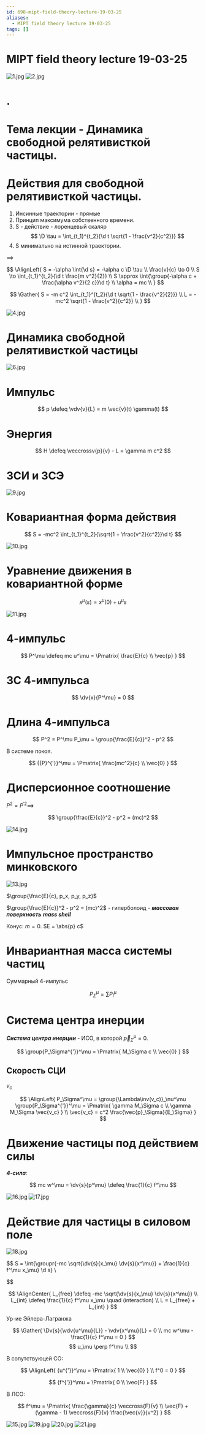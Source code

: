 ```yaml
---
id: 698-mipt-field-theory-lecture-19-03-25
aliases:
  - MIPT field theory lecture 19-03-25
tags: []
---
```


# MIPT field theory lecture 19-03-25

![1.jpg](assets/imgs/19-03-25_10-05-18_377_IMG_20250319_090759.jpg)
![2.jpg](assets/imgs/19-03-25_10-05-18_022_IMG_20250319_091010.jpg)

# .

# Тема лекции - Динамика свободной релятивисткой частицы.

# Действия для свободной релятивисткой частицы.

1. Инсинные траектории - прямые
2. Принцип максимума собственного времени.
3. S - действие - лоренцевый скаляр
   $$
   \D \tau = \int_{t_1}^{t_2}{\d t \sqrt{1 - \frac{v^2}{c^2}}}
   $$
4. S минимально на истинной траектории.

$\implies$

$$
\AlignLeft{
S = -\alpha \int{\d s} = -\alpha c \D \tau \\
\frac{v}{c} \to 0 \\
S \to \int_{t_1}^{t_2}{\d t \frac{m v^2}{2}} \\
S \approx \int{\group{-\alpha c + \frac{\alpha v^2}{2 c}}\d t} \\
\alpha = mc \\
}
$$

$$
\Gather{
S = -m c^2 \int_{t_1}^{t_2}{\d t \sqrt{1 - \frac{v^2}{2}}} \\
L = -mc^2 \sqrt{1 - \frac{v^2}{c^2}} \\
}
$$

![4.jpg](assets/imgs/19-03-25_10-05-18_273_IMG_20250319_091526.jpg)

# Динамика свободной релятивисткой частицы

![6.jpg](assets/imgs/19-03-25_10-05-18_669_IMG_20250319_092014.jpg)

# Импульс

$$
p \defeq \vdv{v}{L} = m \vec{v}(t) \gamma(t)
$$

# Энергия

$$
H \defeq \veccrossv{p}{v} - L = \gamma m c^2
$$

# ЗСИ и ЗСЭ

![9.jpg](assets/imgs/19-03-25_10-05-18_103_IMG_20250319_092938.jpg)

# Ковариантная форма действия

$$
S = -mc^2 \int_{t_1}^{t_2}{\sqrt{1 + \frac{v^2}{c^2}}\d t}
$$

![10.jpg](assets/imgs/19-03-25_10-05-18_633_IMG_20250319_092944.jpg)

# Уравнение движения в ковариантной форме

$$
x^\mu(s) = x^\mu(0) + u^\mu s
$$

![11.jpg](assets/imgs/19-03-25_10-05-18_918_IMG_20250319_093337.jpg)

# 4-импульс

$$
P^\mu \defeq mc u^\mu = \Pmatrix{
\frac{E}{c} \\ \vec{p}
}
$$

# ЗС 4-импульса

$$
\dv{x}{P^\mu} = 0
$$

# Длина 4-импульса

$$
P^2 = P^\mu P_\mu = \group{\frac{E}{c}}^2 - p^2
$$

В системе покоя.

$$
{{P}^{'}}^\mu = \Pmatrix{
\frac{mc^2}{c} \\ \vec{0}
}
$$

# Дисперсионное соотношение

$P^2 = { {P}^{'} }^2 \implies$

$$
\group{\frac{E}{c}}^2 - p^2 = (mc)^2
$$

![14.jpg](assets/imgs/19-03-25_10-05-18_070_IMG_20250319_095552.jpg)

# Импульсное пространство минковского

![13.jpg](assets/imgs/19-03-25_10-05-18_808_IMG_20250319_094857.jpg)

$\group{\frac{E}{c}, p_x, p_y, p_z}$

$\group{\frac{E}{c}}^2 - p^2 = (mc)^2$ - гиперболоид -
**_массовая поверхность_**
**_mass shell_**

Конус: $m = 0$.
$E = \abs{p} c$

# Инвариантная масса системы частиц

Суммарный 4-импульс

$$
P_\Sigma^\mu = \sum{P_i^\mu}
$$

# Система центра инерции

**_Система центра инерции_** - ИСО, в которой $\vec{p}_\Sigma^\mu = 0$.

$$
\group{P_\Sigma^{'}}^\mu = \Pmatrix{
M_\Sigma c \\ \vec{0}
}
$$

## Скорость СЦИ

$v_c$

$$
\AlignLeft{
P_\Sigma^\mu = \group{\Lambda\inv(v_c)}_\nu^\mu \group{P_\Sigma^{'}}^\mu =
\Pmatrix{
\gamma M_\Sigma c \\
\gamma M_\Sigma \vec{v_c}
} \\
\vec{v_c} = c^2 \frac{\vec{p}_\Sigma}{E_\Sigma}
}
$$

# Движение частицы под действием силы

**_4-сила_**:

$$
mc w^\mu = \dv{s}{p^\mu} \defeq \frac{1}{c} f^\mu
$$

![16.jpg](assets/imgs/19-03-25_10-46-07_646_IMG_20250319_101639.jpg)
![17.jpg](assets/imgs/19-03-25_10-46-07_113_IMG_20250319_101725.jpg)

# Действие для частицы в силовом поле

![18.jpg](assets/imgs/19-03-25_10-46-07_853_IMG_20250319_101732.jpg)

$$
S = \int{\groupr{-mc \sqrt{\dv{s}{x_\mu} \dv{s}{x^\mu}} + \frac{1}{c} f^\mu x_\mu} \d s} \\


$$

$$
\AlignCenter{
L_{free} \defeq -mc \sqrt{\dv{s}{x_\mu} \dv{s}{x^\mu}} \\
L_{int} \defeq \frac{1}{c} f^\mu x_\mu \quad (interaction) \\
L = L_{free} + L_{int}
}
$$

Ур-ие Эйлера-Лагранжа

$$
\Gather{
\Dv{s}{\vdv{u^\mu}{L}} - \vdv{x^\mu}{L} = 0 \\
mc w^\mu - \frac{1}{c} f^\mu = 0
}
$$
$$
u_\mu \perp f^\mu \\
$$

В сопутствуюцей СО:

$$
\AlignLeft{
{u^{'}}^\mu = \Pmatrix{
1 \\ \vec{0}
} \\
f^0 = 0
}
$$

$$
{f^{'}}^\mu = \Pmatrix{
0 \\ \vec{F}
}
$$

В ЛСО:

$$
f^\mu = \Pmatrix{
\frac{\gamma}{c} \veccross{F}{v} \\
\vec{F} + (\gamma - 1) \veccross{F}{v} \frac{\vec{v}}{v^2}
}
$$

![15.jpg](assets/imgs/19-03-25_10-46-07_183_IMG_20250319_101625.jpg)
![19.jpg](assets/imgs/19-03-25_10-46-07_157_IMG_20250319_102528.jpg)
![20.jpg](assets/imgs/19-03-25_10-46-07_564_IMG_20250319_102846.jpg)
![21.jpg](assets/imgs/19-03-25_10-46-07_900_IMG_20250319_102853.jpg)
